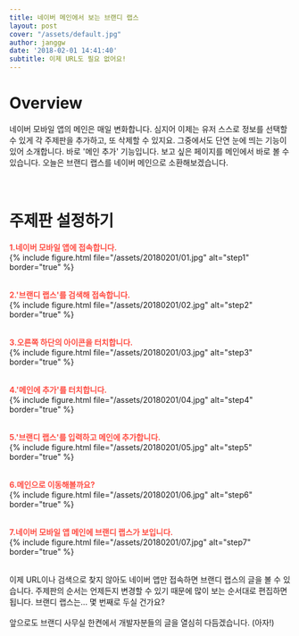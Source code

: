 ```yaml
---
title: 네이버 메인에서 보는 브랜디 랩스
layout: post
cover: "/assets/default.jpg"
author: janggw
date: '2018-02-01 14:41:40'
subtitle: 이제 URL도 필요 없어요!
---
```


# Overview
네이버 모바일 앱의 메인은 매일 변화합니다. 심지어 이제는 유저 스스로 정보를 선택할 수 있게 각 주제판을 추가하고, 또 삭제할 수 있지요. 그중에서도 단연 눈에 띄는 기능이 있어 소개합니다. 바로 '메인 추가' 기능입니다. 보고 싶은 페이지를 메인에서 바로 볼 수 있습니다. 오늘은 브랜디 랩스를 네이버 메인으로 소환해보겠습니다. <br><br><br>

# 주제판 설정하기
<b><font color="ff4c42">1.네이버 모바일 앱에 접속합니다. </font></b><br>
{% include figure.html file="/assets/20180201/01.jpg" alt="step1" border="true" %}<br><br>

<b><font color="ff4c42">2.'브랜디 랩스'를 검색해 접속합니다.</font></b><br>
{% include figure.html file="/assets/20180201/02.jpg" alt="step2" border="true" %}<br><br>

<b><font color="ff4c42">3.오른쪽 하단의 아이콘을 터치합니다.</font></b><br>
{% include figure.html file="/assets/20180201/03.jpg" alt="step3" border="true" %}<br><br>

<b><font color="ff4c42">4.'메인에 추가'를 터치합니다.</font></b><br>
{% include figure.html file="/assets/20180201/04.jpg" alt="step4" border="true" %}<br><br>

<b><font color="ff4c42">5.'브랜디 랩스'를 입력하고 메인에 추가합니다.</font></b><br>
{% include figure.html file="/assets/20180201/05.jpg" alt="step5" border="true" %}<br><br>

<b><font color="ff4c42">6.메인으로 이동해볼까요?</font></b><br>
{% include figure.html file="/assets/20180201/06.jpg" alt="step6" border="true" %}<br><br>

<b><font color="ff4c42">7.네이버 모바일 앱 메인에 브랜디 랩스가 보입니다.</font></b><br>
{% include figure.html file="/assets/20180201/07.jpg" alt="step7" border="true" %}<br><br>

이제 URL이나 검색으로 찾지 않아도 네이버 앱만 접속하면 브랜디 랩스의 글을 볼 수 있습니다. 주제판의 순서는 언제든지 변경할 수 있기 때문에 많이 보는 순서대로 편집하면 됩니다. 브랜디 랩스는... 몇 번째로 두실 건가요?<br><br> 앞으로도 브랜디 사무실 한켠에서 개발자분들의 글을 열심히 다듬겠습니다. (아자!) <br><br>